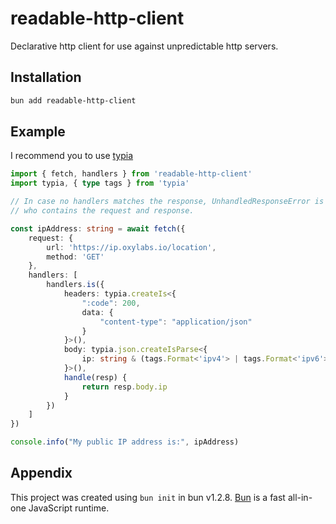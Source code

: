 # readable-http-client

Declarative http client for use against unpredictable http servers.

## Installation

```bash
bun add readable-http-client
```

## Example

I recommend you to use [typia](https://github.com/samchon/typia)

```typescript
import { fetch, handlers } from 'readable-http-client'
import typia, { type tags } from 'typia'

// In case no handlers matches the response, UnhandledResponseError is thrown
// who contains the request and response.

const ipAddress: string = await fetch({
    request: {
        url: 'https://ip.oxylabs.io/location',
        method: 'GET'
    },
    handlers: [
        handlers.is({
            headers: typia.createIs<{
                ":code": 200,
                data: {
                    "content-type": "application/json"
                }
            }>(),
            body: typia.json.createIsParse<{
                ip: string & (tags.Format<'ipv4'> | tags.Format<'ipv6'>)
            }>(),
            handle(resp) {
                return resp.body.ip
            }
        })
    ]
})

console.info("My public IP address is:", ipAddress)
```

## Appendix

This project was created using `bun init` in bun v1.2.8. [Bun](https://bun.sh) is a fast all-in-one JavaScript runtime.
